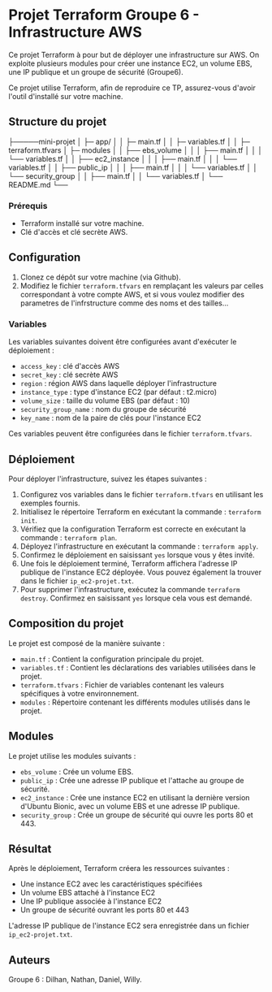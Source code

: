 # Projet Terraform Groupe 6 - Infrastructure AWS

Ce projet Terraform à pour but de déployer une infrastructure sur AWS. On exploite plusieurs modules pour créer une instance EC2, un volume EBS, une IP publique et un groupe de sécurité (Groupe6).


Ce projet utilise Terraform, afin de reproduire ce TP, assurez-vous d'avoir l'outil d'installé sur votre machine.


## Structure du projet

├─────mini-projet
│ ├─ app/
│ │ ├─ main.tf
│ │ ├─ variables.tf
│ │ ├─ terraform.tfvars
│ ├─ modules
│ │ ├── ebs_volume
│ │ │ ├── main.tf
│ │ │ └── variables.tf
│ │ ├── ec2_instance
│ │ │ ├── main.tf
│ │ │ └── variables.tf
│ │ ├── public_ip
│ │ │ ├── main.tf
│ │ │ └── variables.tf
│ │ └── security_group
│ │ ├── main.tf
│ │ └── variables.tf
│ └── README.md
└──


### Prérequis

- Terraform installé sur votre machine.
- Clé d'accès et clé secrète AWS.


## Configuration

1. Clonez ce dépôt sur votre machine (via Github).
2. Modifiez le fichier `terraform.tfvars` en remplaçant les valeurs par celles correspondant à votre compte AWS, et si vous voulez modifier des parametres de l'infrstructure comme des noms et des tailles...



### Variables

Les variables suivantes doivent être configurées avant d'exécuter le déploiement :

- `access_key` : clé d'accès AWS
- `secret_key` : clé secrète AWS
- `region` : région AWS dans laquelle déployer l'infrastructure
- `instance_type` : type d'instance EC2 (par défaut : t2.micro)
- `volume_size` : taille du volume EBS (par défaut : 10)
- `security_group_name` : nom du groupe de sécurité
- `key_name` : nom de la paire de clés pour l'instance EC2

Ces variables peuvent être configurées dans le fichier `terraform.tfvars`.

## Déploiement

Pour déployer l'infrastructure, suivez les étapes suivantes :

1. Configurez vos variables dans le fichier `terraform.tfvars` en utilisant les exemples fournis.
2. Initialisez le répertoire Terraform en exécutant la commande : `terraform init`.
3. Vérifiez que la configuration Terraform est correcte en exécutant la commande : `terraform plan`.
4. Déployez l'infrastructure en exécutant la commande : `terraform apply`.
5. Confirmez le déploiement en saisissant `yes` lorsque vous y êtes invité.
6. Une fois le déploiement terminé, Terraform affichera l'adresse IP publique de l'instance EC2 déployée. Vous pouvez également la trouver dans le fichier `ip_ec2-projet.txt`.
5. Pour supprimer l'infrastructure, exécutez la commande `terraform destroy`. Confirmez en saisissant `yes` lorsque cela vous est demandé.


## Composition du projet

Le projet est composé de la manière suivante :

- `main.tf` : Contient la configuration principale du projet.
- `variables.tf` : Contient les déclarations des variables utilisées dans le projet.
- `terraform.tfvars` : Fichier de variables contenant les valeurs spécifiques à votre environnement.
- `modules` : Répertoire contenant les différents modules utilisés dans le projet.

## Modules

Le projet utilise les modules suivants :

- `ebs_volume` : Crée un volume EBS.
- `public_ip` : Crée une adresse IP publique et l'attache au groupe de sécurité.
- `ec2_instance` : Crée une instance EC2 en utilisant la dernière version d'Ubuntu Bionic, avec un volume EBS et une adresse IP publique.
- `security_group` : Crée un groupe de sécurité qui ouvre les ports 80 et 443.



## Résultat

Après le déploiement, Terraform créera les ressources suivantes :

- Une instance EC2 avec les caractéristiques spécifiées
- Un volume EBS attaché à l'instance EC2
- Une IP publique associée à l'instance EC2
- Un groupe de sécurité ouvrant les ports 80 et 443

L'adresse IP publique de l'instance EC2 sera enregistrée dans un fichier `ip_ec2-projet.txt`.



## Auteurs

Groupe 6 : Dilhan, Nathan, Daniel, Willy.
